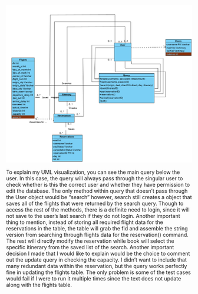 ![UML](hw5/UML.png)

To explain my UML visualization, you can see the main query below the user. In this case, the query will always pass through the singular user to check whether is this the correct user and whether they have permission to edit the database. The only method within query that doesn’t pass through the User object would be “search” however, search still creates a object that saves all of the flights that were returned by the search query. Though to access the rest of the methods, there is a definite need to login, since it will not save to the user’s last search if they do not login.  Another important thing to mention, instead of storing all required flight data for the reservations in the table, the table will grab the fid and assemble the string version from searching through flights data for the reservation() command. The rest will directly modify the reservation while book will select the specific itinerary from the saved list of the search. Another important decision I made that I would like to explain would be the choice to comment out the update query in checking the capacity. I didn’t want to include that many redundant data within the reservation, but the query works perfectly fine in updating the flights table. The only problem is some of the test cases would fail if I were to run it multiple times since the text does not update along with the flights table. 